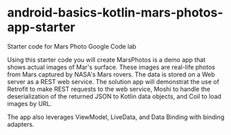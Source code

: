 # android-basics-kotlin-mars-photos-app-starter
Starter code for Mars Photo Google Code lab

Using this starter code you will create MarsPhotos is a demo app that shows actual images of Mar's surface. These images are real-life photos from Mars captured by NASA's Mars rovers. The data is stored on a Web server as a REST web service. The solution app will demonstrat the use of Retrofit to make REST requests to the web service, Moshi to handle the deserialization of the returned JSON to Kotlin data objects, and Coil to load images by URL.

The app also leverages ViewModel, LiveData, and Data Binding with binding adapters.